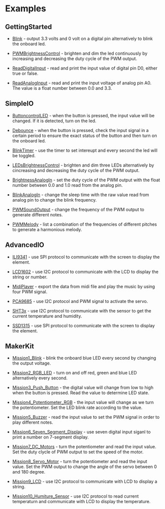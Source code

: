 # Examples

## GettingStarted

* [Blink](https://github.com/madmachineio/Examples/tree/master/GettingStarted/Blink) - output 3.3 volts and 0 volt on a digital pin alternatively to blink the onboard led.

* [PWMBrightnessControl](https://github.com/madmachineio/Examples/tree/master/GettingStarted/PWMBrightnessControl) - brighten and dim the led continuously by increasing and decreasing the duty cycle of the PWM output.

* [ReadDigitalInput](https://github.com/madmachineio/Examples/tree/master/GettingStarted/ReadDigitalInput) - read and print the input value of digital pin D0, either true or false.

* [ReadAnalogInput](https://github.com/madmachineio/Examples/tree/master/GettingStarted/ReadAnalogInput) - read and print the input voltage of analog pin A0. The value is a float number between 0.0 and 3.3.


## SimpleIO

* [ButtoncontrolLED](https://github.com/madmachineio/Examples/tree/master/SimpleIO/ButtoncontrolLED) - when the button is pressed, the input value will be changed. If it is detected, turn on the led.

* [Debounce](https://github.com/madmachineio/Examples/tree/master/SimpleIO/Debounce) - when the button is pressed, check the input signal in a certain period to ensure the exact status of the button and then turn on the onboard led.

* [BlinkTimer](https://github.com/madmachineio/Examples/tree/master/SimpleIO/BlinkTimer) - use the timer to set intereupt and every second the led will be toggled.

* [LEDsBrightnessControl](https://github.com/madmachineio/Examples/tree/master/SimpleIO/LEDsBrightnessControl) - brighten and dim three LEDs alternatively by cincreasing and decreasing the duty cycle of the PWM output.

* [BrightnessAnalogIn](https://github.com/madmachineio/Examples/tree/master/SimpleIO/BrightnessAnalogIn) - set the duty cycle of the PWM output with the float number between 0.0 and 1.0 read from the analog pin.

* [BlinkAnalogIn](https://github.com/madmachineio/Examples/tree/master/SimpleIO/BlinkAnalogIn) - change the sleep time with the raw value read from analog pin to change the blink frequency.

* [PWMSoundOutput](https://github.com/madmachineio/Examples/tree/master/SimpleIO/PWMSoundOutput) - change the frequency of the PWM output to generate different notes.

* [PWMMelody](https://github.com/madmachineio/Examples/tree/master/SimpleIO/PWMMelody) - list a combination of the frequencies of different pitches to generate a harmonious melody.


## AdvancedIO

* [ILI9341](https://github.com/madmachineio/Examples/tree/master/AdvancedIO/ILI9341) - use SPI protocol to communicate with the screen to display the element.

* [LCD1602](https://github.com/madmachineio/Examples/tree/master/AdvancedIO/LCD1602) - use I2C protocol to communicate with the LCD to display the string or number.

* [MidiPlayer](https://github.com/madmachineio/Examples/tree/master/AdvancedIO/MidiPlayer) - export the data from midi file and play the music by using four PWM signal.

* [PCA9685](https://github.com/madmachineio/Examples/tree/master/AdvancedIO/PCA9685) - use I2C protocol and PWM signal to activate the servo.

* [SHT3x](https://github.com/madmachineio/Examples/tree/master/AdvancedIO/SHT3x) - use I2C protocol to communicate with the sensor to get the current temperature and humidity.

* [SSD1315](https://github.com/madmachineio/Examples/tree/master/AdvancedIO/SSD1315) - use SPI protocol to communicate with the screen to display the element.


## MakerKit

* [Mission1_Blink](https://github.com/madmachineio/Examples/tree/master/MakerKit/Mission1_Blink) - blink the onboard blue LED every second by changing the output voltage.

* [Mission2_RGB_LED](https://github.com/madmachineio/Examples/tree/master/MakerKit/Mission2_RGB_LED) - turn on and off red, green and blue LED alternatively every second.

* [Mission3_Push_Button](https://github.com/madmachineio/Examples/tree/master/MakerKit/Mission3_Push_Button) - the digital value will change from low to high when the button is pressed. Read the value to determine LED state.

* [Mission4_Potentiometer_RGB](https://github.com/madmachineio/Examples/tree/master/MakerKit/Mission4_Potentiometer_RGB) - the input value will change as we turn the potentiometer. Set the LED blink rate according to the value.

* [Mission5_Buzzer](https://github.com/madmachineio/Examples/tree/master/MakerKit/Mission5_Buzzer) - read the input value to set the PWM signal in order to play different notes.

* [Mission6_Seven_Segment_Display](https://github.com/madmachineio/Examples/tree/master/MakerKit/Mission6_Seven_Segment_Display) - use seven digital input siganl to print a number on 7-segment display.

* [Mission7_DC_Motors](https://github.com/madmachineio/Examples/tree/master/MakerKit/Mission7_DC_Motors) - turn the potentiometer and read the input value. Set the duty clycle of PWM output to set the speed of the motor.

* [Mission8_Servo_Motor](https://github.com/madmachineio/Examples/tree/master/MakerKit/Mission8_Servo_Motor) - turn the potentiometer and read the input value. Set the PWM output to change the angle of the servo between 0 and 180 degree.

* [Mission9_LCD](https://github.com/madmachineio/Examples/tree/master/MakerKit/Mission9_LCD) - use I2C protocol to communicate with LCD to display a string.

* [Mission10_Humiture_Sensor](https://github.com/madmachineio/Examples/tree/master/MakerKit/Mission10_Humiture_Sensor) - use I2C protocol to read current temperaturn and communicate with LCD to display the temperature.
